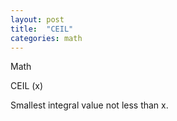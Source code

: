 ```yaml
---
layout: post
title:  "CEIL"
categories: math
---
```

Math

CEIL (x)

Smallest integral value not less than x.


